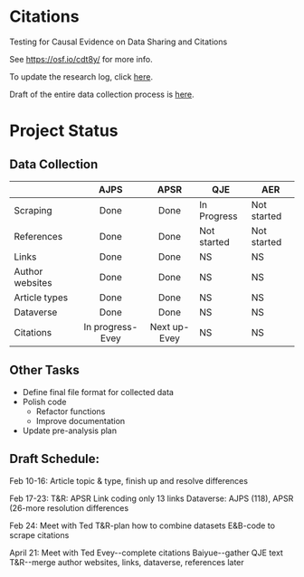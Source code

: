 # Citations
Testing for Causal Evidence on Data Sharing and Citations

See https://osf.io/cdt8y/ for more info.

To update the research log, click [here](https://docs.google.com/a/berkeley.edu/document/d/1XC20bRYeNCIrH-XqrU8tqs2K5fdqaGenZ41ZlpTg2QM/edit?usp=sharing).

Draft of the entire data collection process is [here](https://docs.google.com/document/d/1zPoa1W5Ysd-5aFIp1Qz_j2zJKnSaVzC072d625MkjFc/edit?usp=sharing).

# Project Status
## Data Collection

| |AJPS|APSR|QJE|AER|
|---|:---:|:---:|---|---|
|Scraping|Done|Done|In Progress|Not started|
|References|Done|Done|Not started|Not started|
|Links|Done|Done| NS | NS|
|Author websites|Done|Done|NS|NS|
|Article types|Done |Done|NS|NS|
|Dataverse|Done|Done|NS|NS|
|Citations|In progress-Evey|Next up-Evey|NS|NS|

## Other Tasks
+ Define final file format for collected data
+ Polish code
  + Refactor functions
  + Improve documentation
+ Update pre-analysis plan

## Draft Schedule:
Feb 10-16: Article topic & type, finish up and resolve differences

Feb 17-23: T&R: APSR Link coding only 13 links
Dataverse: AJPS (118), APSR (26-more resolution differences

Feb 24: 
Meet with Ted
T&R-plan how to combine datasets
E&B-code to scrape citations

April 21: Meet with Ted
Evey--complete citations
Baiyue--gather QJE text
T&R--merge author websites, links, dataverse, references later
